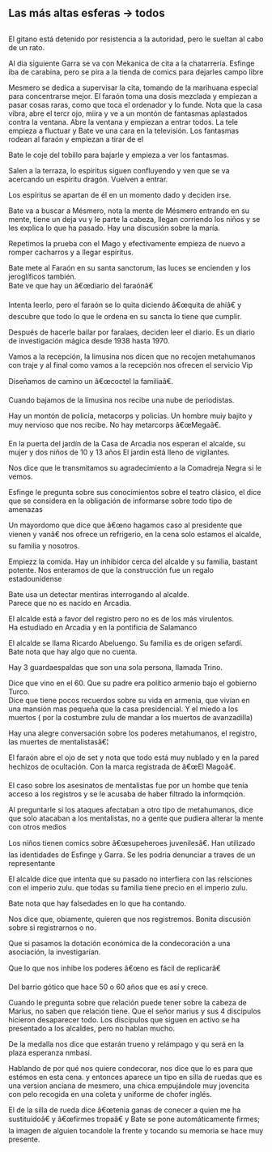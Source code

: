 ##  **Las más altas esferas \-\> todos**

## 

El gitano está detenido por resistencia a la autoridad, pero le sueltan al cabo de un rato.

Al dia siguiente Garra se va con Mekanica de cita a la chatarrería. Esfinge iba de carabina, pero se pira a la tienda de comics para dejarles campo libre

Mesmero se dedica a supervisar la cita, tomando de la marihuana especial para concentrarse mejor. El faraón toma una dosis mezclada y empiezan a pasar cosas raras, como que toca el ordenador y lo funde. Nota que la casa vibra, abre el tercr ojo, miira y ve a un montón de fantasmas aplastados contra la ventana. Abre la ventana y empiezan a entrar todos. La tele empieza a fluctuar y Bate ve una cara en la televisión. Los fantasmas rodean al faraón y empiezan a tirar de el

Bate le coje del tobillo para bajarle y empieza a ver los fantasmas.

Salen a la terraza, lo espiritus siguen confluyendo y ven que se va acercando un espíritu dragón. Vuelven a entrar.

Los espíritus se apartan de él en un momento dado y deciden irse. 

Bate va a buscar a Mésmero, nota la mente de Mésmero entrando en su mente, tiene un deja vu y le parte la cabeza, llegan corriendo los niños y se les explica lo que ha pasado. Hay una discusión sobre la maría. 

Repetimos la prueba con el Mago y efectivamente empieza de nuevo a romper cacharros y a llegar espíritus.

Bate mete al Faraón en su santa sanctorum, las luces se encienden y los jeroglíficos también.  
Bate ve que hay un â€œdiario del faraónâ€

Intenta leerlo, pero el faraón se lo quita diciendo â€œquita de ahíâ€ y descubre que todo lo que le ordena en su sancta lo tiene que cumplir.

Después de hacerle bailar por faralaes, deciden leer el diario. Es un diario de investigación mágica desde 1938 hasta 1970\.

Vamos a la recepción, la limusina nos dicen que no recojen  metahumanos con traje y al final como vamos a la recepción nos ofrecen el servicio Vip

Diseñamos de camino un â€œcoctel la familiaâ€.

Cuando bajamos de la limusina nos recibe una nube de periodistas.

Hay un montón de policía, metacorps y policías. Un hombre muiy bajito y muy nervioso que nos recibe. No hay metarcorps â€œMegaâ€. 

En la puerta del jardín de la Casa de Arcadia nos esperan el alcalde, su mujer y dos niños de 10 y 13 años El jardin está lleno de vigilantes.

Nos dice que le transmitamos su agradecimiento a la Comadreja Negra si le vemos.

Esfinge le pregunta sobre sus conocimientos sobre el teatro clásico, el dice que se considera en la obligación de informarse sobre todo tipo de amenazas

Un mayordomo que dice que â€œno hagamos caso al presidente que vienen y vanâ€ nos ofrece un refrigerio, en la cena solo estamos el alcalde, su familia y nosotros.

Empiezz la comida. Hay un inhibidor cerca del alcalde y su familia, bastant potente. Nos enteramos de que la construcción fue un regalo estadounidense

Bate usa un detectar mentiras interrogando al alcalde.  
Parece que no es nacido en Arcadia.

El alcalde está a favor del registro pero no es de los más virulentos.  
Ha estudiado en Arcadia y en la pontificia de Salamanco

El alcalde se llama Ricardo Abeluengo. Su familia es de origen sefardí.  
Bate nota que hay algo que no cuenta.

Hay 3 guardaespaldas que son una sola persona, llamada Trino.

Dice que vino en el 60\. Que su padre era político armenio bajo el gobierno Turco.  
Dice que tiene pocos recuerdos sobre su vida en armenia, que vivían en una mansión mas pequeña que la casa presidencial. Y el miedo a los muertos ( por la costumbre zulu de mandar a los muertos de avanzadilla)

Hay una alegre conversación sobre los poderes metahumanos, el registro, las muertes de mentalistasâ€¦

El faraón abre el ojo de set y nota que todo está muy nublado y en la pared hechizos de ocultación. Con la marca registrada de â€œEl Magoâ€. 

El caso sobre los asesinatos de mentalistas fue por un hombe que tenía acceso a los registros y se le acusaba de haber filtrado la informqción.

Al preguntarle si los ataques afectaban a otro tipo de metahumanos, dice que solo atacaban a los mentalistas, no a gente que pudiera alterar la mente con otros medios

Los niños tienen comics sobre â€œsupeheroes juvenilesâ€. Han utilizado las identidades de Esfinge y Garra. Se les podria denunciar a traves de un representante

El alcalde dice que intenta que su pasado no interfiera con las relsciones con el imperio zulu. que todas su familia tiene precio en el imperio zulu.

Bate nota que hay falsedades en lo que ha contando. 

Nos dice que, obiamente, quieren que nos registremos. Bonita discusión sobre si registrarnos o no.

Que si pasamos la dotación económica de la condecoración a una asociación, la investigarían.

Que lo 	que nos inhibe los poderes â€œno es fácil de replicarâ€ 

Del barrio gótico que hace 50 o 60 años que es así y crece.

Cuando le pregunta sobre que relación puede tener sobre la cabeza de Marius, no saben que relación tiene. Que el señor marius y sus 4 discipulos hicieron desaparecer todo. Los discípulos que siguen en activo se ha presentado a los alcaldes, pero no hablan mucho.

De la medalla nos dice que estarán trueno y relámpago y qu será en la plaza esperanza nmbasi.

Hablando de por qué nos quiere condecorar, nos dice que lo es para que estémos en esta cena. y entonces aparece un tipo en silla de ruedas que es una version anciana de mesmero, una chica empujándole muy jovencita con pelo recogida en una coleta y uniforme de chofer inglés.

El de la silla de rueda dice â€œtenia ganas de conecer a quien me ha sustituidoâ€ y â€œfirmes tropaâ€ y Bate se pone automáticamente firmes; la imagen de alguien tocandole la frente y tocando su memoria se hace muy presente.